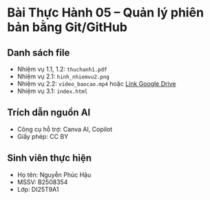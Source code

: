# Bài Thực Hành 05 – Quản lý phiên bản bằng Git/GitHub

## Danh sách file
- Nhiệm vụ 1.1, 1.2: `thuchanh1.pdf`
- Nhiệm vụ 2.1: `hinh_nhiemvu2.png`
- Nhiệm vụ 2.2: `video_baocao.mp4` hoặc [Link Google Drive](https://drive.google.com/drive/folders/11kbgbegpG_67RKqkyV_zj0CVWncyqv8N?usp=drive_link)
- Nhiệm vụ 3.1: `index.html`

## Trích dẫn nguồn AI
- Công cụ hỗ trợ: Canva AI, Copilot
- Giấy phép: CC BY

## Sinh viên thực hiện
- Họ tên: Nguyễn Phúc Hậu
- MSSV: B2508354
- Lớp: DI25T9A1
